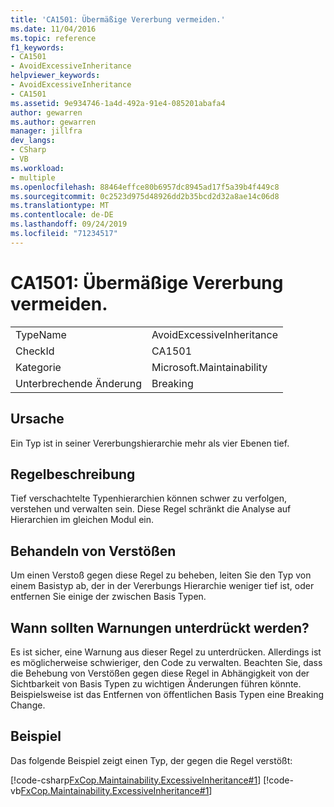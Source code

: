 ```yaml
---
title: 'CA1501: Übermäßige Vererbung vermeiden.'
ms.date: 11/04/2016
ms.topic: reference
f1_keywords:
- CA1501
- AvoidExcessiveInheritance
helpviewer_keywords:
- AvoidExcessiveInheritance
- CA1501
ms.assetid: 9e934746-1a4d-492a-91e4-085201abafa4
author: gewarren
ms.author: gewarren
manager: jillfra
dev_langs:
- CSharp
- VB
ms.workload:
- multiple
ms.openlocfilehash: 88464effce80b6957dc8945ad17f5a39b4f449c8
ms.sourcegitcommit: 0c2523d975d48926dd2b35bcd2d32a8ae14c06d8
ms.translationtype: MT
ms.contentlocale: de-DE
ms.lasthandoff: 09/24/2019
ms.locfileid: "71234517"
---
```

# <a name="ca1501-avoid-excessive-inheritance"></a>CA1501: Übermäßige Vererbung vermeiden.

|||
|-|-|
|TypeName|AvoidExcessiveInheritance|
|CheckId|CA1501|
|Kategorie|Microsoft.Maintainability|
|Unterbrechende Änderung|Breaking|

## <a name="cause"></a>Ursache

Ein Typ ist in seiner Vererbungshierarchie mehr als vier Ebenen tief.

## <a name="rule-description"></a>Regelbeschreibung

Tief verschachtelte Typenhierarchien können schwer zu verfolgen, verstehen und verwalten sein. Diese Regel schränkt die Analyse auf Hierarchien im gleichen Modul ein.

## <a name="how-to-fix-violations"></a>Behandeln von Verstößen

Um einen Verstoß gegen diese Regel zu beheben, leiten Sie den Typ von einem Basistyp ab, der in der Vererbungs Hierarchie weniger tief ist, oder entfernen Sie einige der zwischen Basis Typen.

## <a name="when-to-suppress-warnings"></a>Wann sollten Warnungen unterdrückt werden?

Es ist sicher, eine Warnung aus dieser Regel zu unterdrücken. Allerdings ist es möglicherweise schwieriger, den Code zu verwalten. Beachten Sie, dass die Behebung von Verstößen gegen diese Regel in Abhängigkeit von der Sichtbarkeit von Basis Typen zu wichtigen Änderungen führen könnte. Beispielsweise ist das Entfernen von öffentlichen Basis Typen eine Breaking Change.

## <a name="example"></a>Beispiel

Das folgende Beispiel zeigt einen Typ, der gegen die Regel verstößt:

[!code-csharp[FxCop.Maintainability.ExcessiveInheritance#1](../code-quality/codesnippet/CSharp/ca1501-avoid-excessive-inheritance_1.cs)]
[!code-vb[FxCop.Maintainability.ExcessiveInheritance#1](../code-quality/codesnippet/VisualBasic/ca1501-avoid-excessive-inheritance_1.vb)]